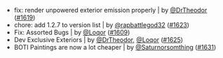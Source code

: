 - fix: render unpowered exterior emission properly | by [@DrTheodor](https://github.com/DrTheodor) ([#1619](https://github.com/amblelabs/ait/pull/1619))
- chore: add 1.2.7 to version list | by [@rapbattlegod32](https://github.com/rapbattlegod32) ([#1623](https://github.com/amblelabs/ait/pull/1623))
- Fix: Assorted Bugs | by [@Loqor](https://github.com/Loqor) ([#1609](https://github.com/amblelabs/ait/pull/1609))
- Dev Exclusive Exteriors | by [@DrTheodor](https://github.com/DrTheodor), [@Loqor](https://github.com/Loqor) ([#1625](https://github.com/amblelabs/ait/pull/1625))
- BOTI Paintings are now a lot cheaper | by [@Saturnorsomthing](https://github.com/Saturnorsomthing) ([#1631](https://github.com/amblelabs/ait/pull/1631))
